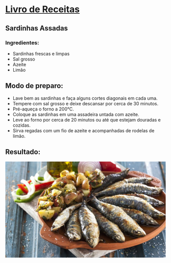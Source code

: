 # [Livro de Receitas](../README.MD)

## Sardinhas Assadas

### Ingredientes:

- Sardinhas frescas e limpas
- Sal grosso
- Azeite
- Limão

## Modo de preparo:

- Lave bem as sardinhas e faça alguns cortes diagonais em cada uma.
- Tempere com sal grosso e deixe descansar por cerca de 30 minutos.
- Pré-aqueça o forno a 200°C.
- Coloque as sardinhas em uma assadeira untada com azeite.
- Leve ao forno por cerca de 20 minutos ou até que estejam douradas e cozidas.
- Sirva regadas com um fio de azeite e acompanhadas de rodelas de limão.

## Resultado:

![Sardinhas](../img/sardinhas.jpg)
